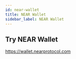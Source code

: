 ```yaml
---
id: near-wallet
title: NEAR Wallet
sidebar_label: NEAR Wallet
---
```


## Try NEAR Wallet

https://wallet.nearprotocol.com
